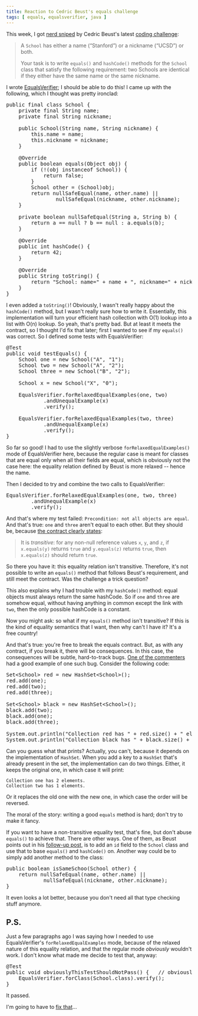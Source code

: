 ```yaml
---
title: Reaction to Cedric Beust's equals challenge
tags: [ equals, equalsverifier, java ]
---
```

This week, I got [nerd sniped](http://xkcd.com/356/) by Cedric Beust's latest [coding challenge](http://beust.com/weblog/2013/02/13/coding-challenge-light-edition/):

> A `School` has either a name (“Stanford”) or a nickname (“UCSD”) or both.
>
> Your task is to write `equals()` and `hashCode()` methods for the `School`
> class that satisfy the following requirement: two Schools are identical if
> they either have the same name or the same nickname.

I wrote [EqualsVerifier](https://code.google.com/p/equalsverifier/); I should be able to do this! I came up with the following, which I thought was pretty ironclad:

<pre class="prettyprint">
public final class School {
    private final String name;
    private final String nickname;

    public School(String name, String nickname) {
        this.name = name;
        this.nickname = nickname;
    }

    @Override
    public boolean equals(Object obj) {
        if (!(obj instanceof School)) {
            return false;
        }
        School other = (School)obj;
        return nullSafeEqual(name, other.name) ||
                nullSafeEqual(nickname, other.nickname);
    }

    private boolean nullSafeEqual(String a, String b) {
        return a == null ? b == null : a.equals(b);
    }
    
    @Override
    public int hashCode() {
        return 42;
    }

    @Override
    public String toString() {
        return "School: name=" + name + ", nickname=" + nickname;
    }
}
</pre>

I even added a `toString()`! Obviously, I wasn't really happy about the `hashCode()` method, but I wasn't really sure how to write it. Essentially, this implementation will turn your efficient hash collection with O(1) lookup into a list with O(n) lookup. So yeah, that's pretty bad. But at least it meets the contract, so I thought I'd fix that later; first I wanted to see if my `equals()` was correct. So I defined some tests with EqualsVerifier:

<pre class="prettyprint">
@Test
public void testEquals() {
    School one = new School("A", "1");
    School two = new School("A", "2");
    School three = new School("B", "2");

    School x = new School("X", "0");

    EqualsVerifier.forRelaxedEqualExamples(one, two)
            .andUnequalExample(x)
            .verify();

    EqualsVerifier.forRelaxedEqualExamples(two, three)
            .andUnequalExample(x)
            .verify();
}
</pre>

So far so good! I had to use the slightly verbose `forRelaxedEqualExamples()` mode of EqualsVerifier here, because the regular case is meant for classes that are equal only when all their fields are equal, which is obviously not the case here: the equality relation defined by Beust is more relaxed -- hence the name.

Then I decided to try and combine the two calls to EqualsVerifier:

<pre class="prettyprint">
EqualsVerifier.forRelaxedEqualExamples(one, two, three)
        .andUnequalExample(x)
        .verify();
</pre>

And that's where my test failed: `Precondition: not all objects are equal`. And that's true: `one` and `three` aren't equal to each other. But they should be, because [the contract clearly states](http://docs.oracle.com/javase/6/docs/api/java/lang/Object.html#equals%28java.lang.Object%29):

> It is _transitive_: for any non-null reference values
> `x`, `y`, and `z`, if
> `x.equals(y)` returns `true` and
> `y.equals(z)` returns `true`, then
> `x.equals(z)` should return `true`.

So there you have it: this equality relation isn't transitive. Therefore, it's not possible to write an `equals()` method that follows Beust's requirement, and still meet the contract. Was the challenge a trick question?

This also explains why I had trouble with my `hashCode()` method: equal objects must always return the same hashCode. So if `one` and `three` are somehow equal, without having anything in common except the link with `two`, then the only possible hashCode is a constant.

Now you might ask: so what if my `equals()` method isn't transitive? If this is the kind of equality semantics that I want, then why can't I have it? It's a free country!

And that's true: you're free to break the equals contract. But, as with any contract, if you break it, there will be consequences. In this case, the consequences will be subtle, hard-to-track bugs. [One of the commenters](http://beust.com/weblog/2013/02/13/coding-challenge-light-edition/#comment-17073) had a good example of one such bug. Consider the following code:

<pre class="prettyprint">
Set&lt;School> red = new HashSet&lt;School>();
red.add(one);
red.add(two);
red.add(three);

Set&lt;School> black = new HashSet&lt;School>();
black.add(two);
black.add(one);
black.add(three);

System.out.println("Collection red has " + red.size() + " elements.");
System.out.println("Collection black has " + black.size() + " elements.");
</pre>

Can you guess what that prints? Actually, you can't, because it depends on the implementation of `HashSet`. When you add a key to a `HashSet` that's already present in the set, the implementation can do two things. Either, it keeps the original one, in which case it will print:

    Collection one has 2 elements.
    Collection two has 1 elements.

Or it replaces the old one with the new one, in which case the order will be reversed.

The moral of the story: writing a good `equals` method is hard; don't try to make it fancy.

If you want to have a non-transitive equality test, that's fine, but don't abuse `equals()` to achieve that. There are other ways. One of them, as Beust points out in his [follow-up post](http://beust.com/weblog/2013/02/16/answer-to-the-school-challenge/), is to add an `id` field to the `School` class and use that to base `equals()` and `hashCode()` on. Another way could be to simply add another method to the class:

<pre class="prettyprint">
public boolean isSameSchoo(School other) {
    return nullSafeEqual(name, other.name) ||
            nullSafeEqual(nickname, other.nickname);
}
</pre>

It even looks a lot better, because you don't need all that type checking stuff anymore.

P.S.
----
Just a few paragraphs ago I was saying how I needed to use EqualsVerifier's `forRelaxedEqualExamples` mode, because of the relaxed nature of this equality relation, and that the regular mode _obviously_ wouldn't work. I don't know what made me decide to test that, anyway:

<pre class="prettyprint">
@Test
public void obviouslyThisTestShouldNotPass() {   // obviously!
    EqualsVerifier.forClass(School.class).verify();
}
</pre>

It passed.

I'm going to have to [fix that](https://code.google.com/p/equalsverifier/issues/detail?id=75)...
